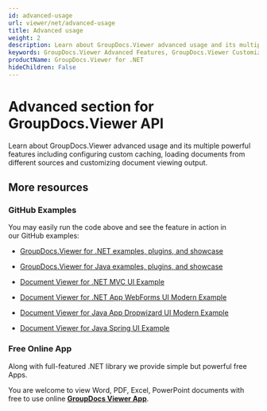 ```yaml
---
id: advanced-usage
url: viewer/net/advanced-usage
title: Advanced usage
weight: 2
description: Learn about GroupDocs.Viewer advanced usage and its multiple powerful features like customizing document viewing output, loading documents from different sources, etc.
keywords: GroupDocs.Viewer Advanced Features, GroupDocs.Viewer Customization, GroupDocs.Viewer Advanced Features C#
productName: GroupDocs.Viewer for .NET
hideChildren: False
---
```

# Advanced section for GroupDocs.Viewer API

Learn about GroupDocs.Viewer advanced usage and its multiple powerful features including configuring custom caching, loading documents from different sources and customizing document viewing output.

## More resources

### GitHub Examples

You may easily run the code above and see the feature in action in our GitHub examples:

*   [GroupDocs.Viewer for .NET examples, plugins, and showcase](https://github.com/groupdocs-viewer/GroupDocs.Viewer-for-.NET)
    
*   [GroupDocs.Viewer for Java examples, plugins, and showcase](https://github.com/groupdocs-viewer/GroupDocs.Viewer-for-Java)
    
*   [Document Viewer for .NET MVC UI Example](https://github.com/groupdocs-viewer/GroupDocs.Viewer-for-.NET-MVC) 
    
*   [Document Viewer for .NET App WebForms UI Modern Example](https://github.com/groupdocs-viewer/GroupDocs.Viewer-for-.NET-WebForms)
    
*   [Document Viewer for Java App Dropwizard UI Modern Example](https://github.com/groupdocs-viewer/GroupDocs.Viewer-for-Java-Dropwizard)
    
*   [Document Viewer for Java Spring UI Example](https://github.com/groupdocs-viewer/GroupDocs.Viewer-for-Java-Spring)
    

### Free Online App

Along with full-featured .NET library we provide simple but powerful free Apps.

You are welcome to view Word, PDF, Excel, PowerPoint documents with free to use online **[GroupDocs Viewer App](https://products.groupdocs.app/viewer)**.

